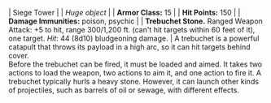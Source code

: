 | Siege Tower |
| *Huge object* |
| **Armor Class:** 15 |
| **Hit Points:** 150 |
| **Damage Immunities:** poison, psychic |
| **Trebuchet Stone.** Ranged Weapon Attack: +5 to hit, range 300/1,200 ft. (can't hit targets within 60 feet of it), one target. *Hit*: 44 (8d10) bludgeoning damage. |
A trebuchet is a powerful catapult that throws its payload in a high arc, so it can hit targets behind cover.  
Before the trebuchet can be fired, it must be loaded and aimed. It takes two actions to load the weapon, two actions to aim it, and one action to fire it.
A trebuchet typically hurls a heavy stone. However, it can launch other kinds of projectiles, such as barrels of oil or sewage, with different effects.